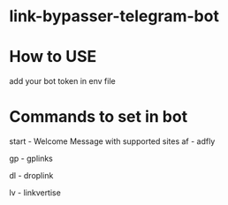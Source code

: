 # link-bypasser-telegram-bot

# How to USE
add your bot token in env file

# Commands to set in bot

start - Welcome Message with supported sites
af - adfly

gp - gplinks

dl - droplink

lv - linkvertise

